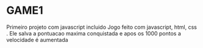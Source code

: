 # GAME1
Primeiro projeto com javascript incluido
Jogo feito com javascript, html, css
. Ele salva a pontuacao maxima conquistada e apos os 1000 pontos a velocidade é aumentada
